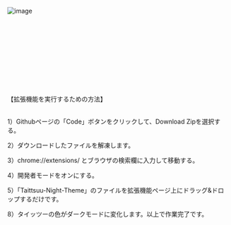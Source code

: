 ![image](https://github.com/Ultraleaf/Taittsuu-Night-theme/assets/138953741/1307e78f-f358-4def-95b8-21d429b0b1c5)



<br>
<br>
<br>
<br>
<br>
<br>
<br>
<br>
<br>





【拡張機能を実行するための方法】
<br>
<br>

1）Githubページの「Code」ボタンをクリックして、Download Zipを選択する。

2）ダウンロードしたファイルを解凍します。

3）chrome://extensions/ とブラウザの検索欄に入力して移動する。

4）開発者モードをオンにする。

5）「Taittsuu-Night-Theme」のファイルを拡張機能ページ上にドラッグ&ドロップするだけです。

8）タイッツーの色がダークモードに変化します。以上で作業完了です。
